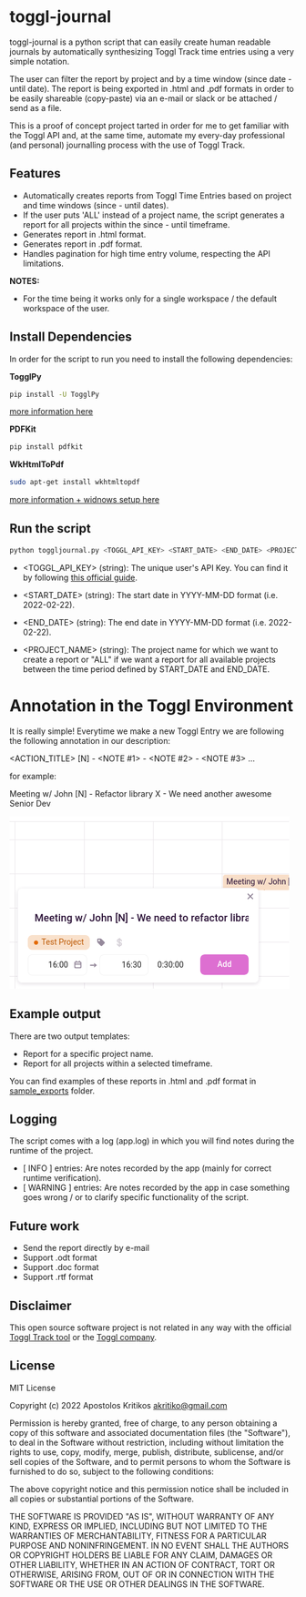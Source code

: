 # toggl-journal

toggl-journal is a python script that can easily create human readable journals by automatically synthesizing Toggl Track time entries using a very simple notation. 

The user can filter the report by project and by a time window (since date - until date). The report is being exported in .html and .pdf formats in order to be easily shareable (copy-paste) via an e-mail or slack or be attached / send as a file. 

This is a proof of concept project tarted in order for me to get familiar with the Toggl API and, at the same time, automate my every-day professional (and personal) journalling process with the use of Toggl Track.

## Features

- Automatically creates reports from Toggl Time Entries based on project and time windows (since - until dates).
- If the user puts 'ALL' instead of a project name, the script generates a report for all projects within the since - until timeframe.
- Generates report in .html format.
- Generates report in .pdf format.
- Handles pagination for high time entry volume, respecting the API limitations. 

__NOTES:__

- For the time being it works only for a single workspace / the default workspace of the user. 

## Install Dependencies

In order for the script to run you need to install the following dependencies:

__TogglPy__

```bash
pip install -U TogglPy
```
[more information here](https://pypi.org/project/TogglPy/)

__PDFKit__

```bash
pip install pdfkit
```

__WkHtmlToPdf__

```bash
sudo apt-get install wkhtmltopdf
```
[more information + widnows setup here](https://www.geeksforgeeks.org/python-convert-html-pdf/)


## Run the script

```python
python toggljournal.py <TOGGL_API_KEY> <START_DATE> <END_DATE> <PROJECT_NAME>
```

- <TOGGL_API_KEY> (string): The unique user's API Key. You can find it by following [this official guide](https://support.toggl.com/en/articles/3116844-where-is-my-api-key-located).

- <START_DATE> (string): The start date in YYYY-MM-DD format (i.e. 2022-02-22).

- <END_DATE> (string): The end date in YYYY-MM-DD format (i.e. 2022-02-22).

- <PROJECT_NAME> (string): The project name for which we want to create a report or "ALL" if we want a report for all available projects between the time period defined by START_DATE and END_DATE.

# Annotation in the Toggl Environment

It is really simple! Everytime we make a new Toggl Entry we are following the following annotation in our description:

<ACTION_TITLE> [N] - <NOTE #1> - <NOTE #2> - <NOTE #3> ...

for example:

Meeting w/ John [N] - Refactor library X - We need another awesome Senior Dev

![screenshot](/images/screenshot_1.png)

## Example output

There are two output templates:

- Report for a specific project name.
- Report for all projects within a selected timeframe.

You can find examples of these reports in .html and .pdf format in [sample_exports](/sample_exports) folder.

## Logging

The script comes with a log (app.log) in which you will find notes during the runtime of the project. 

- [ INFO ] entries: Are notes recorded by the app (mainly for correct runtime verification).
- [ WARNING ] entries: Are notes recorded by the app in case something goes wrong / or to clarify specific functionality of the script.
## Future work

- Send the report directly by e-mail
- Support .odt format
- Support .doc format
- Support .rtf format

## Disclaimer

This open source software project is not related in any way with the official [Toggl Track tool](https://toggl.com/track/) or the [Toggl company](https://toggl.com/).

## License

MIT License

Copyright (c) 2022 Apostolos Kritikos <akritiko@gmail.com>

Permission is hereby granted, free of charge, to any person obtaining a copy
of this software and associated documentation files (the "Software"), to deal
in the Software without restriction, including without limitation the rights
to use, copy, modify, merge, publish, distribute, sublicense, and/or sell
copies of the Software, and to permit persons to whom the Software is
furnished to do so, subject to the following conditions:

The above copyright notice and this permission notice shall be included in all
copies or substantial portions of the Software.

THE SOFTWARE IS PROVIDED "AS IS", WITHOUT WARRANTY OF ANY KIND, EXPRESS OR
IMPLIED, INCLUDING BUT NOT LIMITED TO THE WARRANTIES OF MERCHANTABILITY,
FITNESS FOR A PARTICULAR PURPOSE AND NONINFRINGEMENT. IN NO EVENT SHALL THE
AUTHORS OR COPYRIGHT HOLDERS BE LIABLE FOR ANY CLAIM, DAMAGES OR OTHER
LIABILITY, WHETHER IN AN ACTION OF CONTRACT, TORT OR OTHERWISE, ARISING FROM,
OUT OF OR IN CONNECTION WITH THE SOFTWARE OR THE USE OR OTHER DEALINGS IN THE
SOFTWARE.
